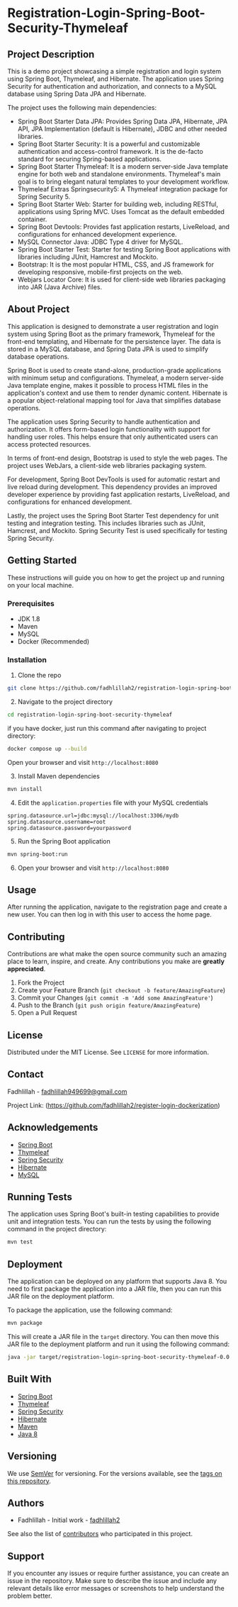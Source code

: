 # Registration-Login-Spring-Boot-Security-Thymeleaf

## Project Description

This is a demo project showcasing a simple registration and login system using Spring Boot, Thymeleaf, and Hibernate. The application uses Spring Security for authentication and authorization, and connects to a MySQL database using Spring Data JPA and Hibernate.

The project uses the following main dependencies:

- Spring Boot Starter Data JPA: Provides Spring Data JPA, Hibernate, JPA API, JPA Implementation (default is Hibernate), JDBC and other needed libraries.
- Spring Boot Starter Security: It is a powerful and customizable authentication and access-control framework. It is the de-facto standard for securing Spring-based applications.
- Spring Boot Starter Thymeleaf: It is a modern server-side Java template engine for both web and standalone environments. Thymeleaf's main goal is to bring elegant natural templates to your development workflow.
- Thymeleaf Extras Springsecurity5: A Thymeleaf integration package for Spring Security 5.
- Spring Boot Starter Web: Starter for building web, including RESTful, applications using Spring MVC. Uses Tomcat as the default embedded container.
- Spring Boot Devtools: Provides fast application restarts, LiveReload, and configurations for enhanced development experience.
- MySQL Connector Java: JDBC Type 4 driver for MySQL.
- Spring Boot Starter Test: Starter for testing Spring Boot applications with libraries including JUnit, Hamcrest and Mockito.
- Bootstrap: It is the most popular HTML, CSS, and JS framework for developing responsive, mobile-first projects on the web.
- Webjars Locator Core: It is used for client-side web libraries packaging into JAR (Java Archive) files.

## About Project 
  This application is designed to demonstrate a user registration and login system using Spring Boot as the primary framework, Thymeleaf for the front-end templating, and Hibernate for the persistence layer. The data is stored in a MySQL database, and Spring Data JPA is used to simplify database operations.

Spring Boot is used to create stand-alone, production-grade applications with minimum setup and configurations. Thymeleaf, a modern server-side Java template engine, makes it possible to process HTML files in the application's context and use them to render dynamic content. Hibernate is a popular object-relational mapping tool for Java that simplifies database operations.

The application uses Spring Security to handle authentication and authorization. It offers form-based login functionality with support for handling user roles. This helps ensure that only authenticated users can access protected resources.

In terms of front-end design, Bootstrap is used to style the web pages. The project uses WebJars, a client-side web libraries packaging system.

For development, Spring Boot DevTools is used for automatic restart and live reload during development. This dependency provides an improved developer experience by providing fast application restarts, LiveReload, and configurations for enhanced development.

Lastly, the project uses the Spring Boot Starter Test dependency for unit testing and integration testing. This includes libraries such as JUnit, Hamcrest, and Mockito. Spring Security Test is used specifically for testing Spring Security.

## Getting Started

These instructions will guide you on how to get the project up and running on your local machine.

### Prerequisites

- JDK 1.8
- Maven
- MySQL
- Docker (Recommended)

### Installation

1. Clone the repo
```sh
git clone https://github.com/fadhlillah2/registration-login-spring-boot-security-thymeleaf.git
```
2. Navigate to the project directory
```sh
cd registration-login-spring-boot-security-thymeleaf
```
if you have docker, just run this command after navigating to project directory:
```sh
docker compose up --build
```
Open your browser and visit `http://localhost:8080`

3. Install Maven dependencies
```sh
mvn install
```
4. Edit the `application.properties` file with your MySQL credentials
```properties
spring.datasource.url=jdbc:mysql://localhost:3306/mydb
spring.datasource.username=root
spring.datasource.password=yourpassword
```
5. Run the Spring Boot application
```sh
mvn spring-boot:run
```
6. Open your browser and visit `http://localhost:8080`

## Usage

After running the application, navigate to the registration page and create a new user. You can then log in with this user to access the home page.

## Contributing

Contributions are what make the open source community such an amazing place to learn, inspire, and create. Any contributions you make are **greatly appreciated**.

1. Fork the Project
2. Create your Feature Branch (`git checkout -b feature/AmazingFeature`)
3. Commit your Changes (`git commit -m 'Add some AmazingFeature'`)
4. Push to the Branch (`git push origin feature/AmazingFeature`)
5. Open a Pull Request

## License

Distributed under the MIT License. See `LICENSE` for more information.

## Contact

Fadhlillah - fadhlillah949699@gmail.com

Project Link: (https://github.com/fadhlillah2/register-login-dockerization)

## Acknowledgements

* [Spring Boot](https://spring.io/projects/spring-boot)
* [Thymeleaf](https://www.thymeleaf.org/)
* [Spring Security](https://spring.io/projects/spring-security)
* [Hibernate](https://hibernate.org/)
* [MySQL](https://www.mysql.com/)

## Running Tests

The application uses Spring Boot's built-in testing capabilities to provide unit and integration tests. You can run the tests by using the following command in the project directory:

```sh
mvn test
```

## Deployment

The application can be deployed on any platform that supports Java 8. You need to first package the application into a JAR file, then you can run this JAR file on the deployment platform.

To package the application, use the following command:

```sh
mvn package
```

This will create a JAR file in the `target` directory. You can then move this JAR file to the deployment platform and run it using the following command:

```sh
java -jar target/registration-login-spring-boot-security-thymeleaf-0.0.1-SNAPSHOT.jar
```

## Built With

- [Spring Boot](https://spring.io/projects/spring-boot)
- [Thymeleaf](https://www.thymeleaf.org/)
- [Spring Security](https://spring.io/projects/spring-security)
- [Hibernate](https://hibernate.org/)
- [Maven](https://maven.apache.org/)
- [Java 8](https://www.oracle.com/java/technologies/javase/javase-jdk8-downloads.html)

## Versioning

We use [SemVer](http://semver.org/) for versioning. For the versions available, see the [tags on this repository](https://github.com/your_username/repo_name/tags).

## Authors

- Fadhlillah - Initial work - [fadhlillah2](https://github.com/fadhlillah2)

See also the list of [contributors](https://github.com/your_username/repo_name/contributors) who participated in this project.

## Support

If you encounter any issues or require further assistance, you can create an issue in the repository. Make sure to describe the issue and include any relevant details like error messages or screenshots to help understand the problem better.

